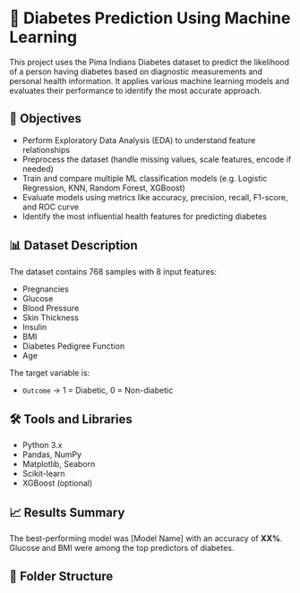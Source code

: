 # 🧬 Diabetes Prediction Using Machine Learning

This project uses the Pima Indians Diabetes dataset to predict the likelihood of a person having diabetes based on diagnostic measurements and personal health information. It applies various machine learning models and evaluates their performance to identify the most accurate approach.

## 🎯 Objectives

- Perform Exploratory Data Analysis (EDA) to understand feature relationships
- Preprocess the dataset (handle missing values, scale features, encode if needed)
- Train and compare multiple ML classification models (e.g. Logistic Regression, KNN, Random Forest, XGBoost)
- Evaluate models using metrics like accuracy, precision, recall, F1-score, and ROC curve
- Identify the most influential health features for predicting diabetes

## 📊 Dataset Description

The dataset contains 768 samples with 8 input features:

- Pregnancies
- Glucose
- Blood Pressure
- Skin Thickness
- Insulin
- BMI
- Diabetes Pedigree Function
- Age

The target variable is:
- `Outcome` → 1 = Diabetic, 0 = Non-diabetic

## 🛠️ Tools and Libraries

- Python 3.x
- Pandas, NumPy
- Matplotlib, Seaborn
- Scikit-learn
- XGBoost (optional)

## 📈 Results Summary

The best-performing model was [Model Name] with an accuracy of **XX%**. Glucose and BMI were among the top predictors of diabetes.

## 📁 Folder Structure

